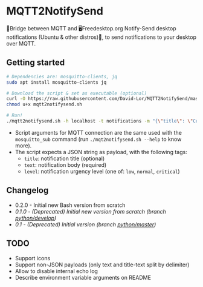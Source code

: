 # MQTT2NotifySend

🌉Bridge between MQTT and 🖥️Freedesktop.org Notify-Send desktop notifications (Ubuntu &amp; other distros)🐧, to send notifications to your desktop over MQTT.

## Getting started

```bash
# Dependencies are: mosquitto-clients, jq
sudo apt install mosquitto-clients jq

# Download the script & set as executable (optional)
curl -O https://raw.githubusercontent.com/David-Lor/MQTT2NotifySend/master/mqtt2notifysend.sh
chmod u+x mqtt2notifysend.sh

# Run!
./mqtt2notifysend.sh -h localhost -t notifications -m "{\"title\": \"Custom notification\", \"text\": \"Hello world!\"}"
```

- Script arguments for MQTT connection are the same used with the `mosquitto_sub` command (run `./mqt2notifysend.sh --help` to know more).
- The script expects a JSON string as payload, with the following tags:
    - `title`: notification title (optional)
    - `text`: notification body (required)
    - `level`: notification urgency level (one of: `low`, `normal`, `critical`)

## Changelog

- 0.2.0 - Initial new Bash version from scratch
- _0.1.0 - (Deprecated) Initial new version from scratch (branch [python/develop](https://github.com/David-Lor/MQTT2NotifySend/tree/python/develop))_
- _0.1 - (Deprecated) Initial version (branch [python/master](https://github.com/David-Lor/MQTT2NotifySend/tree/python/master))_

## TODO

- Support icons
- Support non-JSON payloads (only text and title-text split by delimiter)
- Allow to disable internal echo log
- Describe environment variable arguments on README
